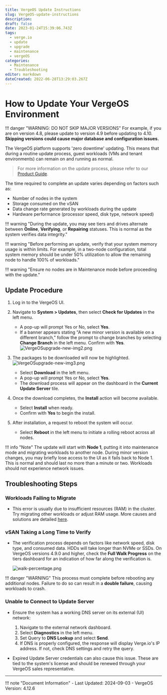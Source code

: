 ```yaml
---
title: VergeOS Update Instructions
slug: VergeOS-update-instructions
description: 
draft: false
date: 2023-01-24T15:39:06.743Z
tags:
  - verge.io
  - update
  - upgrade
  - maintenance
  - vergeOS
categories:
  - Maintenance
  - Troubleshooting
editor: markdown
dateCreated: 2022-06-28T13:29:03.267Z
---
```


# How to Update Your VergeOS Environment

!!! danger "WARNING: DO NOT SKIP MAJOR VERSIONS"
    For example, if you are on version 4.8, please update to version 4.9 before updating to 4.10. **Skipping versions could cause major database and configuration issues.**

The VergeOS platform supports 'zero downtime' updating. This means that during a routine update process, guest workloads (VMs and tenant environments) can remain on and running as normal.

> For more information on the update process, please refer to our [Product Guide](/product-guide/system/licensing-and-updates).

The time required to complete an update varies depending on factors such as:
- Number of nodes in the system
- Storage consumed on the vSAN
- Data change rate generated by workloads during the update
- Hardware performance (processor speed, disk type, network speed)

!!! warning "During the update, you may see tiers and drives alternate between **Online**, **Verifying**, or **Repairing** statuses. This is normal as the system verifies data integrity."

!!! warning "Before performing an update, verify that your system memory usage is within limits. For example, in a two-node configuration, total system memory should be under 50% utilization to allow the remaining node to handle 100% of workloads."

!!! warning "Ensure no nodes are in Maintenance mode before proceeding with the update."

## Update Procedure

1. Log in to the VergeOS UI.
2. Navigate to **System > Updates**, then select **Check for Updates** in the left menu.
   
    - A pop-up will prompt Yes or No, select **Yes**.
    - If a banner appears stating "A new minor version is available on a different branch," follow the prompt to change branches by selecting **Change Branch** in the left menu. Confirm with **Yes**.
   ![VergeOSupgrade-new-img2.png](/product-guide/screenshots/vergeioupgrade-new-img2.png)

3. The packages to be downloaded will now be highlighted.
   ![VergeOSupgrade-new-img3.png](/product-guide/screenshots/vergeioupgrade-new-img3.png)
    - Select **Download** in the left menu.
    - A pop-up will prompt Yes or No, select **Yes**.
    - The download process will appear on the dashboard in the **Current Update Server** tile.

4. Once the download completes, the **Install** action will become available.
    - Select **Install** when ready.
    - Confirm with **Yes** to begin the install.

5. After installation, a request to reboot the system will occur.
   - Select **Reboot** in the left menu to initiate a rolling reboot across all nodes.

!!! info "Note"
    The update will start with **Node 1**, putting it into maintenance mode and migrating workloads to another node. During minor version changes, you may briefly lose access to the UI as it fails back to Node 1. This is normal and should last no more than a minute or two. Workloads should not experience network issues.

## Troubleshooting Steps

### Workloads Failing to Migrate
- This error is usually due to insufficient resources (RAM) in the cluster. Try migrating other workloads or adjust RAM usage. More causes and solutions are detailed [here](/knowledge-base/workloads-failing-to-migrate).

### vSAN Taking a Long Time to Verify
- The verification process depends on factors like network speed, disk type, and consumed data. HDDs will take longer than NVMe or SSDs. On VergeOS versions 4.9.0 and higher, check the **Full Walk Progress** on the tiers dashboard for an indication of how far along the verification is.
  
    ![walk-percentage.png](/product-guide/screenshots/walk-percentage.png)

!!! danger "WARNING"
    This process must complete before rebooting any additional nodes. Failure to do so can result in a **double failure**, causing workloads to crash.

### Unable to Connect to Update Server
- Ensure the system has a working DNS server on its external (UI) network:
    1. Navigate to the external network dashboard.
    2. Select **Diagnostics** in the left menu.
    3. Set Query to **DNS Lookup** and select **Send**.
    4. If DNS is properly configured, the response will display Verge.io's IP address. If not, check DNS settings and retry the query.
  
- Expired Update Server credentials can also cause this issue. These are tied to the system's license and should be renewed through your VergeOS sales representative.

---

!!! note "Document Information"
    - Last Updated: 2024-09-03
    - VergeOS Version: 4.12.6
